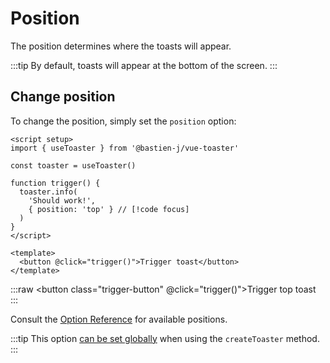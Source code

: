 # Position

The position determines where the toasts will appear.

:::tip
By default, toasts will appear at the bottom of the screen.
:::

## Change position

To change the position, simply set the `position` option:

```vue
<script setup>
import { useToaster } from '@bastien-j/vue-toaster'

const toaster = useToaster()

function trigger() {
  toaster.info(
    'Should work!',
    { position: 'top' } // [!code focus]
  )
}
</script>

<template>
  <button @click="trigger()">Trigger toast</button>
</template>
```

<script setup>
import { useToaster } from '@bastien-j/vue-toaster'

const toaster = useToaster()

function trigger() {
  toaster.info(
    'Should work!',
    { position: 'top' }
  )
}
</script>
:::raw
<ClientOnly>
  <button class="trigger-button" @click="trigger()">Trigger top toast</button>
</ClientOnly>
:::

Consult the [Option Reference](../reference/ref-plugin-options#position) for available positions.

:::tip
This option [can be set globally](./conf-global-vs-local#global-configuration) when using the `createToaster` method.
:::

<style scoped>
.trigger-button {
  background-color: #0c8581;
  padding: 5px 7px;
  border-radius: 5px;
  color: white;
  font-size: 16px;
}
</style>